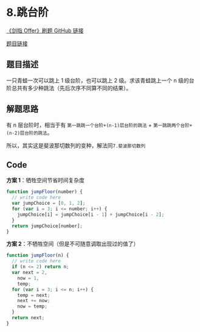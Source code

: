 # 8.跳台阶

[《剑指 Offer》刷题 GitHub 链接](https://github.com/zhning12/Coding-Interviews)

[题目链接](https://www.nowcoder.com/practice/8c82a5b80378478f9484d87d1c5f12a4?tpId=13&tqId=11161&rp=1&ru=/ta/coding-interviews&qru=/ta/coding-interviews/question-ranking)

## 题目描述

一只青蛙一次可以跳上 1 级台阶，也可以跳上 2 级。求该青蛙跳上一个 n 级的台阶总共有多少种跳法（先后次序不同算不同的结果）。

## 解题思路

有 n 层台阶时，相当于有 `第一跳跳一个台阶+(n-1)层台阶的跳法` + `第一跳跳两个台阶+(n-2)层台阶的跳法`。

所以，其实这是斐波那切数列的变种，解法同`7.斐波那切数列`

## Code

**方案 1**：牺牲空间节省时间复杂度

```javascript
function jumpFloor(number) {
  // write code here
  var jumpChoice = [0, 1, 2];
  for (var i = 3; i <= number; i++) {
    jumpChoice[i] = jumpChoice[i - 1] + jumpChoice[i - 2];
  }
  return jumpChoice[number];
}
```

**方案 2**：不牺牲空间（但是不可随意调取出现过的值了）

```javascript
function jumpFloor(n) {
  // write code here
  if (n <= 2) return n;
  var next = 2,
    now = 1,
    temp;
  for (var i = 3; i <= n; i++) {
    temp = next;
    next += now;
    now = temp;
  }
  return next;
}
```
